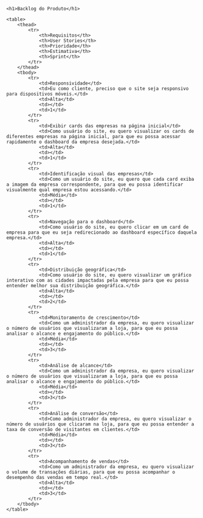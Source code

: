 <!DOCTYPE html>
<html lang="pt-BR">
<head>
    <meta charset="UTF-8">
    <meta name="viewport" content="width=device-width, initial-scale=1.0">
    <title>Backlog do Produto</title>
    <style>
        table {
            width: 100%;
            border-collapse: collapse;
            margin: 20px 0;
        }
        th, td {
            padding: 12px;
            border: 1px solid #ddd;
            text-align: left;
        }
        th {
            background-color: #f2f2f2;
        }
        tr:nth-child(even) {
            background-color: #f9f9f9;
        }
    </style>
</head>
<body>

    <h1>Backlog do Produto</h1>

    <table>
        <thead>
            <tr>
                <th>Requisitos</th>
                <th>User Stories</th>
                <th>Prioridade</th>
                <th>Estimativa</th>
                <th>Sprint</th>
            </tr>
        </thead>
        <tbody>
            <tr>
                <td>Responsividade</td>
                <td>Eu como cliente, preciso que o site seja responsivo para dispositivos móveis.</td>
                <td>Alta</td>
                <td></td>
                <td>1</td>
            </tr>
            <tr>
                <td>Exibir cards das empresas na página inicial</td>
                <td>Como usuário do site, eu quero visualizar os cards de diferentes empresas na página inicial, para que eu possa acessar rapidamente o dashboard da empresa desejada.</td>
                <td>Alta</td>
                <td></td>
                <td>1</td>
            </tr>
            <tr>
                <td>Identificação visual das empresas</td>
                <td>Como um usuário do site, eu quero que cada card exiba a imagem da empresa correspondente, para que eu possa identificar visualmente qual empresa estou acessando.</td>
                <td>Média</td>
                <td></td>
                <td>1</td>
            </tr>
            <tr>
                <td>Navegação para o dashboard</td>
                <td>Como usuário do site, eu quero clicar em um card de empresa para que eu seja redirecionado ao dashboard específico daquela empresa.</td>
                <td>Alta</td>
                <td></td>
                <td>1</td>
            </tr>
            <tr>
                <td>Distribuição geográfica</td>
                <td>Como usuário do site, eu quero visualizar um gráfico interativo com as cidades impactadas pela empresa para que eu possa entender melhor sua distribuição geográfica.</td>
                <td>Alta</td>
                <td></td>
                <td>2</td>
            </tr>
            <tr>
                <td>Monitoramento de crescimento</td>
                <td>Como um administrador da empresa, eu quero visualizar o número de usuários que visualizaram a loja, para que eu possa analisar o alcance e engajamento do público.</td>
                <td>Média</td>
                <td></td>
                <td>3</td>
            </tr>
            <tr>
                <td>Análise de alcance</td>
                <td>Como um administrador da empresa, eu quero visualizar o número de usuários que visualizaram a loja, para que eu possa analisar o alcance e engajamento do público.</td>
                <td>Média</td>
                <td></td>
                <td>3</td>
            </tr>
            <tr>
                <td>Análise de conversão</td>
                <td>Como administrador da empresa, eu quero visualizar o número de usuários que clicaram na loja, para que eu possa entender a taxa de conversão de visitantes em clientes.</td>
                <td>Média</td>
                <td></td>
                <td>3</td>
            </tr>
            <tr>
                <td>Acompanhamento de vendas</td>
                <td>Como um administrador da empresa, eu quero visualizar o volume de transações diárias, para que eu possa acompanhar o desempenho das vendas em tempo real.</td>
                <td>Alta</td>
                <td></td>
                <td>3</td>
            </tr>
        </tbody>
    </table>

</body>
</html>
